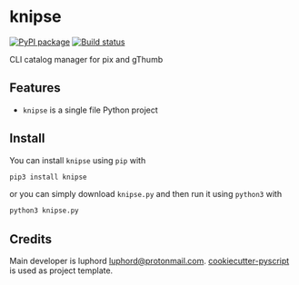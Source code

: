 # knipse

[![PyPI package](https://img.shields.io/pypi/v/knipse)](https://pypi.python.org/pypi/knipse)
[![Build status](https://github.com/luphord/knipse/actions/workflows/build-test.yml/badge.svg)](https://github.com/luphord/knipse/actions)

CLI catalog manager for pix and gThumb

## Features
* `knipse` is a single file Python project

## Install

You can install `knipse` using `pip` with

```bash
pip3 install knipse
```

or you can simply download `knipse.py` and then run it using `python3` with

```bash
python3 knipse.py
```

## Credits

Main developer is luphord <luphord@protonmail.com>. [cookiecutter-pyscript](https://github.com/luphord/cookiecutter-pyscript) is used as project template.
